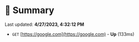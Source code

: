 # 📖 Summary
Last updated: **4/27/2023, 4:32:12 PM**

- `GET` [https://google.com](https://google.com) - **Up** (133ms)
